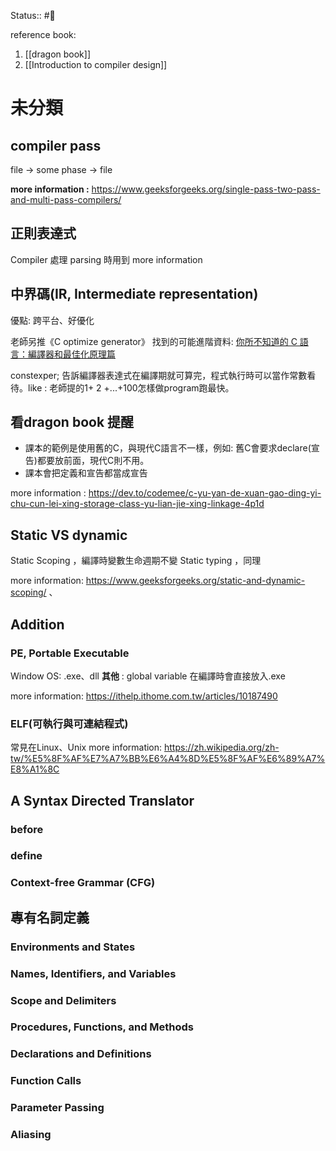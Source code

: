 Status:: #🔰

reference book: 
1. [[dragon book]]
2. [[Introduction to compiler design]]


# 未分類

## compiler pass
file -> some phase -> file

**more information :** https://www.geeksforgeeks.org/single-pass-two-pass-and-multi-pass-compilers/

## 正則表達式
Compiler 處理 parsing 時用到
more information

## 中界碼(IR, Intermediate representation)
優點: 跨平台、好優化

老師另推《C optimize generator》
找到的可能進階資料: [你所不知道的 C 語言：編譯器和最佳化原理篇](https://hackmd.io/@sysprog/c-compiler-optimization)

constexper; 告訴編譯器表達式在編譯期就可算完，程式執行時可以當作常數看待。like : 老師提的1+ 2 +...+100怎樣做program跑最快。

## 看dragon book 提醒
* 課本的範例是使用舊的C，與現代C語言不一樣，例如: 舊C會要求declare(宣告)都要放前面，現代C則不用。
* 課本會把定義和宣告都當成宣告

more information : https://dev.to/codemee/c-yu-yan-de-xuan-gao-ding-yi-chu-cun-lei-xing-storage-class-yu-lian-jie-xing-linkage-4p1d

## Static VS dynamic
Static Scoping ，編譯時變數生命週期不變
Static typing ，同理

more information: https://www.geeksforgeeks.org/static-and-dynamic-scoping/ 、

## Addition

### PE, Portable Executable 
Window OS: .exe、dll
**其他** : global variable 在編譯時會直接放入.exe

more information: https://ithelp.ithome.com.tw/articles/10187490
### ELF(可執行與可連結程式)
常見在Linux、Unix
more information:  https://zh.wikipedia.org/zh-tw/%E5%8F%AF%E7%A7%BB%E6%A4%8D%E5%8F%AF%E6%89%A7%E8%A1%8C


## A Syntax Directed Translator

### before
### define
### Context-free Grammar (CFG)
## 專有名詞定義

### Environments and States

### Names, Identifiers, and Variables

### Scope and Delimiters
### Procedures, Functions, and Methods
### Declarations and Definitions
### Function Calls

### Parameter Passing


### Aliasing
